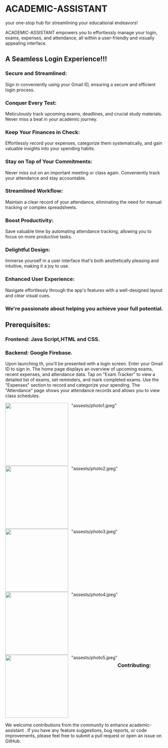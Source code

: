 # ACADEMIC-ASSISTANT
 your one-stop hub for streamlining your educational endeavors!

ACADEMIC-ASSISTANT empowers you to effortlessly manage your login, exams, expenses, and attendance, all within a user-friendly and visually appealing interface.

## A Seamless Login Experience!!!

### Secure and Streamlined:
 Sign in conveniently using your Gmail ID, ensuring a secure and efficient login process.


### Conquer Every Test:
 Meticulously track upcoming exams, deadlines, and crucial study materials. Never miss a beat in your academic journey.


### Keep Your Finances in Check: 
Effortlessly record your expenses, categorize them systematically, and gain valuable insights into your spending habits.


### Stay on Top of Your Commitments:
 Never miss out on an important meeting or class again. Conveniently track your attendance and stay accountable.


### Streamlined Workflow:
 Maintain a clear record of your attendance, eliminating the need for manual tracking or complex spreadsheets.


### Boost Productivity: 
Save valuable time by automating attendance tracking, allowing you to focus on more productive tasks.


### Delightful Design:
 Immerse yourself in a user interface that's both aesthetically pleasing and intuitive, making it a joy to use.


### Enhanced User Experience:
 Navigate effortlessly through the app's features with a well-designed layout and clear visual cues.



### We're passionate about helping you achieve your full potential. 

## Prerequisites:
 
 ### Frontend: Java Script,HTML and CSS.
 ### Backend: Google Firebase.


Upon launching th, you'll be presented with a login screen. Enter your Gmail ID to sign in.
The home page displays an overview of upcoming exams, recent expenses, and attendance data.
Tap on "Exam Tracker" to view a detailed list of exams, set reminders, and mark completed exams.
Use the "Expenses" section to record and categorize your spending.
The "Attendance" page shows your attendance records and allows you to view class schedules.

<div style="display: flex; flex-wrap: wrap;">
<img src style="width:200px; margin-right: 10px;">"assests/photo1.jpeg"</img src>
<img src style="width:200px; margin-right: 10px;">"assests/photo2.jpeg"</img src>        
<img src style="width:200px; margin-right: 10px;">"assests/photo3.jpeg"</img src>         
<img src style="width:200px; margin-right: 10px;">"assests/photo4.jpeg"</img src>        
<img src style="width:200px; margin-right: 10px;">"assests/photo5.jpeg"</img src>             
</dev>

### Contributing:

We welcome contributions from the community to enhance academic-assistant . If you have any feature suggestions, bug reports, or code improvements, please feel free to submit a pull request or open an issue on GitHub.




